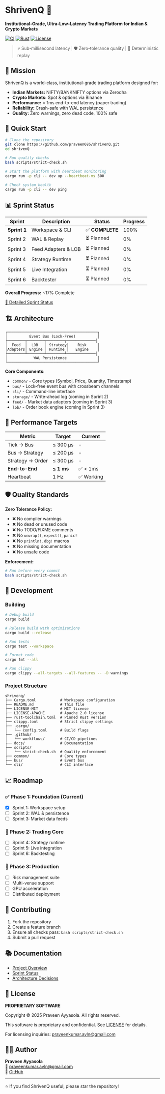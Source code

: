 # ShrivenQ 🚀

**Institutional-Grade, Ultra-Low-Latency Trading Platform for Indian & Crypto Markets**

[![CI](https://github.com/praveen686/shrivenQ/actions/workflows/strict-ci.yml/badge.svg)](https://github.com/praveen686/shrivenQ/actions/workflows/strict-ci.yml)
[![Rust](https://img.shields.io/badge/rust-2024-orange.svg)](https://www.rust-lang.org)
[![License](https://img.shields.io/badge/license-Proprietary-red.svg)](LICENSE)

> ⚡ Sub-millisecond latency | 🛡️ Zero-tolerance quality | 🔄 Deterministic replay

## 🎯 Mission

ShrivenQ is a world-class, institutional-grade trading platform designed for:
- **Indian Markets:** NIFTY/BANKNIFTY options via Zerodha
- **Crypto Markets:** Spot & options via Binance
- **Performance:** < 1ms end-to-end latency (paper trading)
- **Reliability:** Crash-safe with WAL persistence
- **Quality:** Zero warnings, zero dead code, 100% safe

## 🚀 Quick Start

```bash
# Clone the repository
git clone https://github.com/praveen686/shrivenQ.git
cd shrivenQ

# Run quality checks
bash scripts/strict-check.sh

# Start the platform with heartbeat monitoring
cargo run -p cli -- dev up --heartbeat-ms 500

# Check system health
cargo run -p cli -- dev ping
```

## 📊 Sprint Status

| Sprint | Description | Status | Progress |
|--------|------------|--------|----------|
| **Sprint 1** | Workspace & CLI | ✅ **COMPLETE** | 100% |
| Sprint 2 | WAL & Replay | ⏳ Planned | 0% |
| Sprint 3 | Feed Adapters & LOB | ⏳ Planned | 0% |
| Sprint 4 | Strategy Runtime | ⏳ Planned | 0% |
| Sprint 5 | Live Integration | ⏳ Planned | 0% |
| Sprint 6 | Backtester | ⏳ Planned | 0% |

**Overall Progress:** ~17% Complete

[📄 Detailed Sprint Status](docs/SPRINT_STATUS.md)

## 🏗️ Architecture

```
┌─────────────────────────────────────────┐
│          Event Bus (Lock-Free)          │
├────────┬────────┬────────┬─────────────┤
│  Feed  │  LOB   │ Strategy│    Risk     │
│Adapters│ Engine │ Runtime │   Engine    │
├────────┴────────┴────────┴─────────────┤
│            WAL Persistence              │
└─────────────────────────────────────────┘
```

**Core Components:**
- `common/` - Core types (Symbol, Price, Quantity, Timestamp)
- `bus/` - Lock-free event bus with crossbeam channels
- `cli/` - Command-line interface
- `storage/` - Write-ahead log (coming in Sprint 2)
- `feed/` - Market data adapters (coming in Sprint 3)
- `lob/` - Order book engine (coming in Sprint 3)

## 🎯 Performance Targets

| Metric | Target | Current |
|--------|--------|---------|
| Tick → Bus | ≤ 300 µs | - |
| Bus → Strategy | ≤ 200 µs | - |
| Strategy → Order | ≤ 300 µs | - |
| **End-to-End** | **≤ 1 ms** | ✅ < 1ms |
| Heartbeat | 1 Hz | ✅ Working |

## 🛡️ Quality Standards

**Zero Tolerance Policy:**
- ❌ No compiler warnings
- ❌ No dead or unused code
- ❌ No TODO/FIXME comments
- ❌ No `unwrap()`, `expect()`, `panic!`
- ❌ No `println!`, `dbg!` macros
- ❌ No missing documentation
- ❌ No unsafe code

**Enforcement:**
```bash
# Run before every commit
bash scripts/strict-check.sh
```

## 🔧 Development

### Building
```bash
# Debug build
cargo build

# Release build with optimizations
cargo build --release

# Run tests
cargo test --workspace

# Format code
cargo fmt --all

# Run clippy
cargo clippy --all-targets --all-features -- -D warnings
```

### Project Structure
```
shrivenq/
├── Cargo.toml           # Workspace configuration
├── README.md            # This file
├── LICENSE-MIT          # MIT license
├── LICENSE-APACHE       # Apache 2.0 license
├── rust-toolchain.toml  # Pinned Rust version
├── clippy.toml          # Strict clippy settings
├── .cargo/
│   └── config.toml      # Build flags
├── .github/
│   └── workflows/       # CI/CD pipelines
├── docs/                # Documentation
├── scripts/
│   └── strict-check.sh  # Quality enforcement
├── common/              # Core types
├── bus/                 # Event bus
└── cli/                 # CLI interface
```

## 📈 Roadmap

### ✅ Phase 1: Foundation (Current)
- [x] Sprint 1: Workspace setup
- [ ] Sprint 2: WAL & persistence
- [ ] Sprint 3: Market data feeds

### 🔄 Phase 2: Trading Core
- [ ] Sprint 4: Strategy runtime
- [ ] Sprint 5: Live integration
- [ ] Sprint 6: Backtesting

### 🚀 Phase 3: Production
- [ ] Risk management suite
- [ ] Multi-venue support
- [ ] GPU acceleration
- [ ] Distributed deployment

## 🤝 Contributing

1. Fork the repository
2. Create a feature branch
3. Ensure all checks pass: `bash scripts/strict-check.sh`
4. Submit a pull request

## 📚 Documentation

- [Project Overview](docs/PROJECT_OVERVIEW.md)
- [Sprint Status](docs/SPRINT_STATUS.md)
- [Architecture Decisions](docs/ARCHITECTURE_DECISIONS.md)

## 📄 License

**PROPRIETARY SOFTWARE**

Copyright © 2025 Praveen Ayyasola. All rights reserved.

This software is proprietary and confidential. See [LICENSE](LICENSE) for details.

For licensing inquiries: praveenkumar.avln@gmail.com

## 👨‍💻 Author

**Praveen Ayyasola**  
📧 praveenkumar.avln@gmail.com  
🔗 [GitHub](https://github.com/praveen686)

---

⭐ If you find ShrivenQ useful, please star the repository!